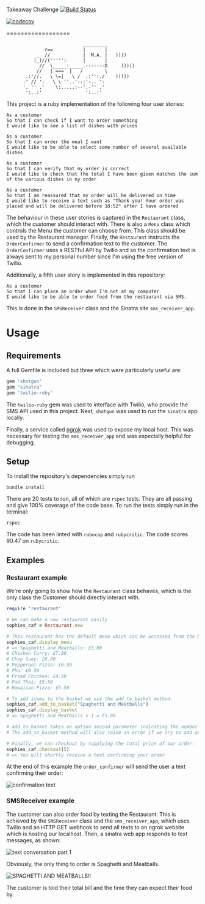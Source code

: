 Takeaway Challenge
[![Build Status](https://travis-ci.com/camjw/takeaway-challenge.svg?branch=master)](https://travis-ci.com/camjw/takeaway-challenge)

[![codecov](https://codecov.io/gh/camjw/takeaway-challenge/branch/master/graph/badge.svg)](https://codecov.io/gh/camjw/takeaway-challenge)

==================
```
                            _________
              r==           |       |
           _  //            |  M.A. |   ))))
          |_)//(''''':      |       |
            //  \_____:_____.-------D     )))))
           //   | ===  |   /        \
       .:'//.   \ \=|   \ /  .:'':./    )))))
      :' // ':   \ \ ''..'--:'-.. ':
      '. '' .'    \:.....:--'.-'' .'
       ':..:'                ':..:'

 ```

This project is a ruby implementation of the following four user stories:

```
As a customer
So that I can check if I want to order something
I would like to see a list of dishes with prices

As a customer
So that I can order the meal I want
I would like to be able to select some number of several available dishes

As a customer
So that I can verify that my order is correct
I would like to check that the total I have been given matches the sum of the various dishes in my order

As a customer
So that I am reassured that my order will be delivered on time
I would like to receive a text such as "Thank you! Your order was placed and will be delivered before 18:52" after I have ordered
```

The behaviour in these user stories is captured in the `Restaurant` class, which the customer should interact with. There is also a `Menu` class which controls the Menu the customer can choose from. This class should be used by the Restaurant manager. Finally, the `Restaurant` instructs the `OrderConfirmer` to send a confirmation text to the customer. The `OrderConfirmer` uses a RESTful API by Twilio and so the confirmation text is always sent to my personal number since I'm using the free version of Twilio.

Additionally, a fifth user story is implemented in this repository:

```
As a customer
So that I can place an order when I'm not at my computer
I would like to be able to order food from the restaurant via SMS.
```
This is done in the `SMSReceiver` class and the Sinatra site `sms_receiver_app`.

# Usage

## Requirements

A full Gemfile is included but three which were particularly useful are:

``` ruby
gem 'shotgun'
gem "sinatra"
gem 'twilio-ruby'
```

The `twilio-ruby` gem was used to interface with Twilio, who provide the SMS API used in this project. Next, `shotgun` was used to run the `sinatra` app locally.

Finally, a service called [ngrok](https://ngrok.com/) was used to expose my local host. This was necessary for testing the `sms_receiver_app` and was especially helpful for debugging.

## Setup

To install the repository's dependencies simply run
```
bundle install
```

There are 20 tests to run, all of which are `rspec` tests. They are all passing and give 100% coverage of the code base. To run the tests simply run in the terminal:
```
rspec
```

The code has been linted with `rubocop` and `rubycritic`. The code scores 90.47 on `rubycritic`.


## Examples

### Restaurant example

We're only going to show how the `Restaurant` class behaves, which is the only class the Customer should directly interact with.

```ruby
require 'restaurant'

# We can make a new restaurant easily
sophies_caf = Restaurant.new

# This restaurant has the default menu which can be accessed from the Menu class as the constant Menu::DEFAULT_MENU.
sophies_caf.display_menu
# => Spaghetti and Meatballs: £5.00
# Chicken Curry: £7.00
# Chop Suey: £8.00
# Pepperoni Pizza: £6.99
# Pho: £9.50
# Fried Chicken: £4.50
# Pad Thai: £9.50
# Hawaiian Pizza: £5.50

# To add items to the basket we use the add_to_basket method.
sophies_caf.add_to_basket("Spaghetti and Meatballs")
sophies_caf.display_basket
# => Spaghetti and Meatballs x 1 = £5.00

# add_to_basket takes an option second parameter indicating the number of times the item should be added.
# The add_to_basket method will also raise an error if we try to add an item which is not on the menu.

# Finally, we can checkout by supplying the total price of our order:
sophies_caf.checkout(5)
# => You will shortly receive a text confirming your order
```

At the end of this example the `order_confirmer` will send the user a text confirming their order:

![confirmation text](images/order_confirmation_text.png)


### SMSReceiver example

The customer can also order food by texting the Restaurant. This is achieved by the `SMSReceiver` class and the `sms_receiver_app`, which uses Twilio and an HTTP GET webhook to send all texts to an ngrok website which is hosting our localhost. Then, a sinatra web app responds to text messages, as shown:

![text conversation part 1](images/text_conversation_part_1.png)

Obviously, the only thing to order is Spaghetti and Meatballs.

![SPAGHETTI AND MEATBALLS!!](images/text_conversation_part_2.png)

The customer is told their total bill and the time they can expect their food by.
